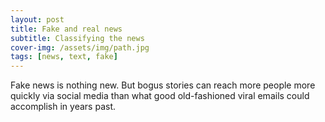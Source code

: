```yaml
---
layout: post
title: Fake and real news
subtitle: Classifying the news
cover-img: /assets/img/path.jpg
tags: [news, text, fake]
---
```


Fake news is nothing new. But bogus stories can reach more people more quickly via social media than what good old-fashioned viral emails could accomplish in years past.